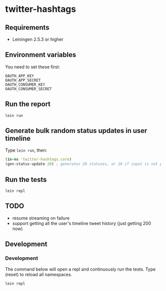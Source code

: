 # twitter-hashtags

## Requirements

- Leiningen 2.5.3 or higher

## Environment variables
You need to set these first:

    OAUTH_APP_KEY
    OAUTH_APP_SECRET
    OAUTH_CONSUMER_KEY
    OAUTH_CONSUMER_SECRET

## Run the report

    lein run

## Generate bulk random status updates in user timeline

Type `lein run`, then:

```clojure
(in-ns 'twitter-hashtags.core)
(gen-status-update 20) ; generates 20 statuses, or 10 if input is not provided
```

## Run the tests

    lein repl

## TODO

- resume streaming on failure
- support getting all the user's timeline tweet history (just getting 200 now)

## Development

### Development
The command below will open a repl and continuously run the tests.
Type (reset) to reload all namespaces.

    lein repl